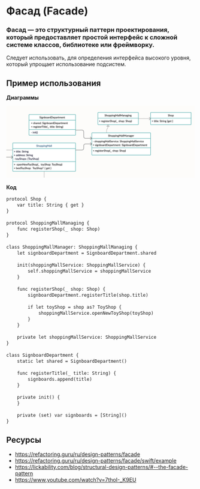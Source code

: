 # **Фасад (Facade)**


### **Фасад** — это структурный паттерн проектирования, который предоставляет простой интерфейс к сложной системе классов, библиотеке или фреймворку.

Следует использовать, для определения интерфейса высокого уровня, который упрощает использование подсистем.


## Пример использования


**Диаграммы**

![Facade](facade.png)

**Код**

```
protocol Shop {
    var title: String { get }
}

protocol ShoppingMallManaging {
    func registerShop(_ shop: Shop)
}

class ShoppingMallManager: ShoppingMallManaging {
    let signboardDepartment = SignboardDepartment.shared

    init(shoppingMallService: ShoppingMallService) {
        self.shoppingMallService = shoppingMallService
    }

    func registerShop(_ shop: Shop) {
        signboardDepartment.registerTitle(shop.title)

        if let toyShop = shop as? ToyShop {
            shoppingMallService.openNewToyShop(toyShop)
        }
    }

    private let shoppingMallService: ShoppingMallService
}

class SignboardDepartment {
    static let shared = SignboardDepartment()

    func registerTitle(_ title: String) {
        signboards.append(title)
    }

    private init() {
    }

    private (set) var signboards = [String]()
}
```

## Ресурсы

* https://refactoring.guru/ru/design-patterns/facade
* https://refactoring.guru/ru/design-patterns/facade/swift/example
* https://lickability.com/blog/structural-design-patterns/#--the-facade-pattern
* https://www.youtube.com/watch?v=7thoI-_K9EU
 
